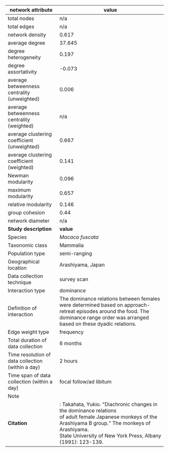 network attribute|value
---|---
total nodes|n/a
total edges|n/a
network density|0.617
average degree|37.645
degree heterogeneity|0.197
degree assortativity|-0.073
average betweenness centrality (unweighted)|0.006
average betweenness centrality (weighted)|n/a
average clustering coefficient (unweighted)|0.667
average clustering coefficient (weighted)|0.141
Newman modularity|0.096
maximum modularity|0.657
relative modularity|0.146
group cohesion|0.44
network diameter|n/a
**Study description**|**value**
Species|*Macaca fuscata*
Taxonomic class|Mammalia
Population type|semi-ranging
Geographical location|Arashiyama, Japan
Data collection technique|survey scan
Interaction type|dominance
Definition of interaction|The dominance relations between females were determined based on approach-retreat episodes around the food. The dominance range order was arranged based on these dyadic relations.
Edge weight type|frequency
Total duration of data collection|6 months
Time resolution of data collection (within a day)|2 hours
Time span of data collection (within a day)|focal follow/ad libitum
Note|
**Citation** |: Takahata, Yukio. "Diachronic changes in the dominance relations <br> of adult female Japanese monkeys of the <br> Arashiyama B group." The monkeys of Arashiyama. <br> State University of New York Press, Albany <br> (1991): 123-139.
